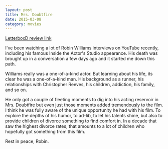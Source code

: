 ```yaml
---
layout: post
title: Mrs. Doubtfire 
date: 2015-03-08
category: movies
---
```

 
[LetterboxD review link](http://letterboxd.com/samarthbhaskar/film/mrs-doubtfire/)

 I've been watching a lot of Robin Williams interviews on YouTube recently, including his famous Inside the Actor's Studio appearance. His death was brought up in a conversation a few days ago and it started me down this path. 

Williams really was a one-of-a-kind actor. But learning about his life, its clear he was a one-of-a-kind man. His background as a runner, his relationships with Christopher Reeves, his children, addiction, his family, and so on.

He only got a couple of fleeting moments to dig into his acting reservoir in Mrs. Doubtfire but even just those moments added tremendously to the film. I think he was fully aware of the unique opportunity he had with his film. To explore the depths of his humor, to ad-lib, to let his talents shine, but also to provide children of divorce something to find comfort in. In a decade that saw the highest divorce rates, that amounts to a lot of children who hopefully got something from this film.

Rest in peace, Robin.
